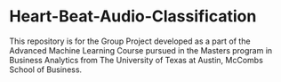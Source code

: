 # Heart-Beat-Audio-Classification
This repository is for the Group Project developed as a part of the Advanced Machine Learning Course  pursued in the Masters program in Business Analytics from The University of Texas at Austin, McCombs School of Business.
